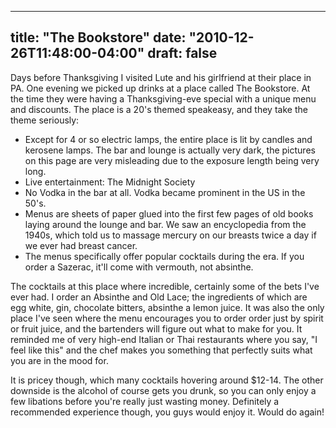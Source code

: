 
---
title: "The Bookstore"
date: "2010-12-26T11:48:00-04:00"
draft: false
---

Days before Thanksgiving I visited Lute and his girlfriend at their place in PA. One evening we picked up drinks at a place called The Bookstore. At the time they were having a Thanksgiving-eve special with a unique menu and discounts. The place is a 20's themed speakeasy, and they take the theme seriously:

* Except for 4 or so electric lamps, the entire place is lit by candles and kerosene lamps. The bar and lounge is actually very dark, the pictures on this page are very misleading due to the exposure length being very long.
* Live entertainment: The Midnight Society
* No Vodka in the bar at all. Vodka became prominent in the US in the 50's.
* Menus are sheets of paper glued into the first few pages of old books laying around the lounge and bar. We saw an encyclopedia from the 1940s, which told us to massage mercury on our breasts twice a day if we ever had breast cancer.
* The menus specifically offer popular cocktails during the era. If you order a Sazerac, it'll come with vermouth, not absinthe.

The cocktails at this place where incredible, certainly some of the bets I've ever had. I order an Absinthe and Old Lace; the ingredients of which are egg white, gin, chocolate bitters, absinthe a lemon juice. It was also the only place I've seen where the menu encourages you to order order just by spirit or fruit juice, and the bartenders will figure out what to make for you. It reminded me of very high-end Italian or Thai restaurants where you say, "I feel like this" and the chef makes you something that perfectly suits what you are in the mood for.

It is pricey though, which many cocktails hovering around $12-14. The other downside is the alcohol of course gets you drunk, so you can only enjoy a few libations before you're really just wasting money. Definitely a recommended experience though, you guys would enjoy it. Would do again!

